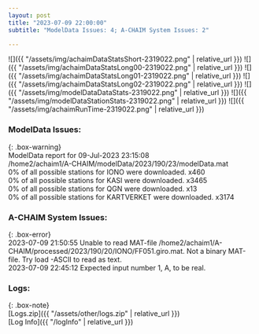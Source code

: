 ```yaml
---
layout: post
title: "2023-07-09 22:00:00"
subtitle: "ModelData Issues: 4; A-CHAIM System Issues: 2"

---
```


![]({{ "/assets/img/achaimDataStatsShort-2319022.png" | relative_url }})
![]({{ "/assets/img/achaimDataStatsLong00-2319022.png" | relative_url }})
![]({{ "/assets/img/achaimDataStatsLong01-2319022.png" | relative_url }})
![]({{ "/assets/img/achaimDataStatsLong02-2319022.png" | relative_url }})
![]({{ "/assets/img/modelDataDataStats-2319022.png" | relative_url }})
![]({{ "/assets/img/modelDataStationStats-2319022.png" | relative_url }})
![]({{ "/assets/img/achaimRunTime-2319022.png" | relative_url }})


### ModelData Issues:  
  
{: .box-warning}  
 ModelData report for 09-Jul-2023 23:15:08   
 /home2/achaim1/A-CHAIM/modelData/2023/190/23/modelData.mat   
 0% of all possible stations for IONO were downloaded. x460   
 0% of all possible stations for KASI were downloaded. x3465   
 0% of all possible stations for QGN were downloaded. x13   
 0% of all possible stations for KARTVERKET were downloaded. x3174   
  
### A-CHAIM System Issues:  
  
{: .box-error}  
2023-07-09 21:50:55 Unable to read MAT-file /home2/achaim1/A-CHAIM/processed/2023/190/20/IONO/FF051.giro.mat. Not a binary MAT-file. Try load -ASCII to read as text.  
2023-07-09 22:45:12 Expected input number 1, A, to be real.  

### Logs:  
  
{: .box-note}  
[Logs.zip]({{ "/assets/other/logs.zip" | relative_url }})  
[Log Info]({{ "/logInfo" | relative_url }})  
